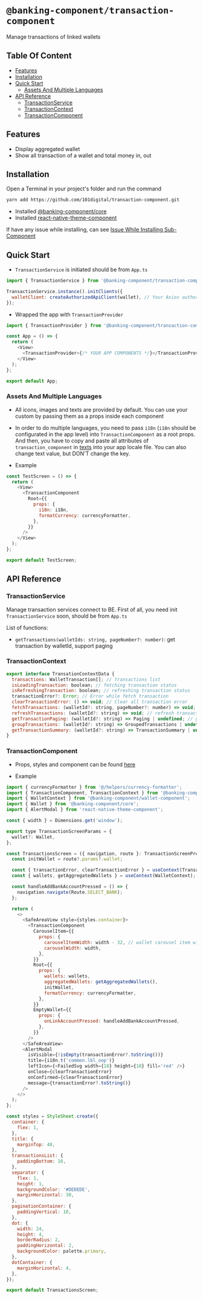 # `@banking-component/transaction-component`

Manage transactions of linked wallets

## Table Of Content

- [Features](#features)
- [Installation](#installation)
- [Quick Start](#quick-start)
  - [Assets And Multiple Languages](#assets-and-multiple-languages)
- [API Reference](#api-reference)
  - [TransactionService](#transactionservice)
  - [TransactionContext](#transactioncontext)
  - [TransactionComponent](#transactioncomponent)

## Features

- Display aggregated wallet
- Show all transaction of a wallet and total money in, out

## Installation

Open a Terminal in your project's folder and run the command

```sh
yarn add https://github.com/101digital/transaction-component.git
```

- Installed [@banking-component/core](/packages/core)
- Installed [react-native-theme-component](https://github.com/101digital/react-native-theme-component.git)

If have any issue while installing, can see [Issue While Installing Sub-Component](https://github.com/101digital/react-native-banking-components/blob/master/README.md)

## Quick Start

- `TransactionService` is initiated should be from `App.ts`

```javascript
import { TransactionService } from '@banking-component/transaction-component';

TransactionService.instance().initClients({
  walletClient: createAuthorizedApiClient(wallet), // Your Axios authorized client Wallet Url
});
```

- Wrapped the app with `TransactionProvider`

```javascript
import { TransactionProvider } from '@banking-component/transaction-component';

const App = () => {
  return (
    <View>
      <TransactionProvider>{/* YOUR APP COMPONENTS */}</TransactionProvider>
    </View>
  );
};

export default App;
```

### Assets And Multiple Languages

- All icons, images and texts are provided by default. You can use your custom by passing them as a props inside each component

- In order to do multiple languages, you need to pass `i18n` (`i18n` should be configurated in the app level) into `TransactionComponent` as a root props. And then, you have to copy and paste all attributes of `transaction_component` in [texts](transaction-component-data.json) into your app locale file. You can also change text value, but DON'T change the key.

- Example

```javascript
const TestScreen = () => {
  return (
    <View>
      <TransactionComponent
        Root={{
          props: {
            i18n: i18n,
            formatCurrency: currencyFormatter,
          },
        }}
      />
    </View>
  );
};

export default TestScreen;
```

## API Reference

### TransactionService

Manage transaction services connect to BE. First of all, you need init `TransactionService` soon, should be from `App.ts`

List of functions:

- `getTransactions(walletIds: string, pageNumber?: number)`: get transaction by walletId, support paging

### TransactionContext

```javascript
export interface TransationContextData {
  transactions: WalletTransaction[]; // transactions list
  isLoadingTransaction: boolean; // fetching transaction status
  isRefreshingTransaction: boolean; // refreshing transaction status
  transactionError?: Error; // Error while fetch transaction
  clearTransactionError: () => void; // Clear all transaction error
  fetchTransactions: (walletId?: string, pageNumber?: number) => void; // fetch transactions by wallet id and page
  refreshTransactions: (walletId?: string) => void; // refresh transactions
  getTransactionPaging: (walletId?: string) => Paging | undefined; // get current paging of transction
  groupTransactions: (walletId?: string) => GroupedTransactions | undefined; // group transaction by transaction date
  getTransactionSummary: (walletId?: string) => TransactionSummary | undefined; // get transaction summary by walletId
}
```

### TransactionComponent

- Props, styles and component can be found [here](./src/types.ts)

- Example

```javascript
import { currencyFormatter } from '@/helpers/currency-formatter';
import { TransactionComponent, TransactionContext } from '@banking-component/transaction-component';
import { WalletContext } from '@banking-component/wallet-component';
import { Wallet } from '@banking-component/core';
import { AlertModal } from 'react-native-theme-component';

const { width } = Dimensions.get('window');

export type TransactionScreenParams = {
  wallet?: Wallet,
};

const TransactionsScreen = ({ navigation, route }: TransactionScreenProps) => {
  const initWallet = route?.params?.wallet;

  const { transactionError, clearTransactionError } = useContext(TransactionContext);
  const { wallets, getAggregatedWallets } = useContext(WalletContext);

  const handleAddBankAccountPressed = () => {
    navigation.navigate(Route.SELECT_BANK);
  };

  return (
    <>
      <SafeAreaView style={styles.container}>
        <TransactionComponent
          CarouselItem={{
            props: {
              carouselItemWidth: width - 32, // wallet carousel item width
              carouselWidth: width,
            },
          }}
          Root={{
            props: {
              wallets: wallets,
              aggregatedWallets: getAggregatedWallets(),
              initWallet,
              formatCurrency: currencyFormatter,
            },
          }}
          EmptyWallet={{
            props: {
              onLinkAccountPressed: handleAddBankAccountPressed,
            },
          }}
        />
      </SafeAreaView>
      <AlertModal
        isVisible={!isEmpty(transactionError?.toString())}
        title={i18n.t('common.lbl_oop')}
        leftIcon={<FailedSvg width={18} height={18} fill='red' />}
        onClose={clearTransactionError}
        onConfirmed={clearTransactionError}
        message={transactionError?.toString()}
      />
    </>
  );
};

const styles = StyleSheet.create({
  container: {
    flex: 1,
  },
  title: {
    marginTop: 40,
  },
  transactionsList: {
    paddingBottom: 16,
  },
  separator: {
    flex: 1,
    height: 1,
    backgroundColor: '#DEDEDE',
    marginHorizontal: 30,
  },
  paginationContainer: {
    paddingVertical: 10,
  },
  dot: {
    width: 24,
    height: 4,
    borderRadius: 2,
    paddingHorizontal: 2,
    backgroundColor: palette.primary,
  },
  dotContainer: {
    marginHorizontal: 4,
  },
});

export default TransactionsScreen;
```
